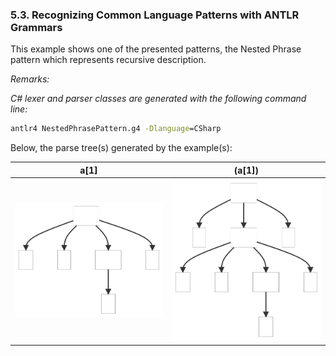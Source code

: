 ﻿### 5.3. Recognizing Common Language Patterns with ANTLR Grammars

This example shows one of the presented patterns, the Nested Phrase pattern which represents recursive description.

_Remarks:_

_C# lexer and parser classes are generated with the following command line:_

```bat
antlr4 NestedPhrasePattern.g4 -Dlanguage=CSharp
```

Below, the parse tree(s) generated by the example(s):

| a[1] | (a[1]) |
| ---- | ------ |
| <img src=".resources/ParseTree1.svg" alt="ParseTree1" width="300"/> | <img src=".resources/ParseTree2.svg" alt="ParseTree2" width="300"/> |
